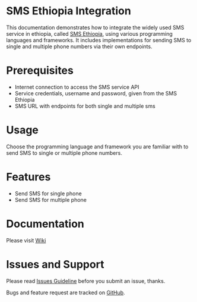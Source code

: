 # SMS Ethiopia Integration
This documentation demonstrates how to integrate the widely used SMS service in ethiopia, called [SMS Ethiopia](https://smsethiopia.com), using various programming languages and frameworks. It includes implementations for sending SMS to single and multiple phone numbers via their own endpoints.

# Prerequisites
- Internet connection to access the SMS service API
- Service credentials, username and password, given from the SMS Ethiopia
- SMS URL with endpoints for both single and multiple sms 
# Usage
Choose the programming language and framework you are familiar with to send SMS to single or multiple phone numbers.

# Features
- Send SMS for single phone
- Send SMS for multiple phone
# Documentation
Please visit [Wiki](https://github.com/jaktechet/sms-ethiopia-developer-doc/wiki)

# Issues and Support
Please read [Issues Guideline](https://github.com/jaktechet/sms-ethiopia-developer-doc/wiki/Z6.-Issues-Guideline) before you submit an issue, thanks.

Bugs and feature request are tracked on [GitHub](https://github.com/jaktechet/sms-ethiopia-developer-doc/issues).